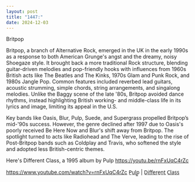 ```yaml
---
layout: post
title: "1447:"
date: 2024-12-03
---
```


Britpop

Britpop, a branch of Alternative Rock, emerged in the UK in the early 1990s as a response to both American Grunge's angst and the dreamy, noisy Shoegaze style. It brought back a more traditional Rock structure, blending guitar-driven melodies and pop-friendly hooks with influences from 1960s British acts like The Beatles and The Kinks, 1970s Glam and Punk Rock, and 1980s Jangle Pop. Common features included reverbed lead guitars, acoustic strumming, simple chords, string arrangements, and singalong melodies. Unlike the Baggy scene of the late '80s, Britpop avoided dance rhythms, instead highlighting British working- and middle-class life in its lyrics and image, limiting its appeal in the U.S.

Key bands like Oasis, Blur, Pulp, Suede, and Supergrass propelled Britpop’s mid-'90s success. However, the genre declined after 1997 due to Oasis's poorly received Be Here Now and Blur's shift away from Britpop. The spotlight turned to acts like Radiohead and The Verve, leading to the rise of Post-Britpop bands such as Coldplay and Travis, who softened the style and adopted less British-centric themes.

Here's Different Class, a 1995 album by Pulp
https://youtu.be/rnFxUqC4rZc

https://www.youtube.com/watch?v=rnFxUqC4rZc
P̲u̲l̲p̲ | D̲i̲f̲f̲e̲r̲e̲n̲t̲ C̲l̲a̲s̲s̲
